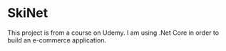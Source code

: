 # SkiNet

This project is from a course on Udemy. I am using .Net Core in order to build an e-commerce application.
